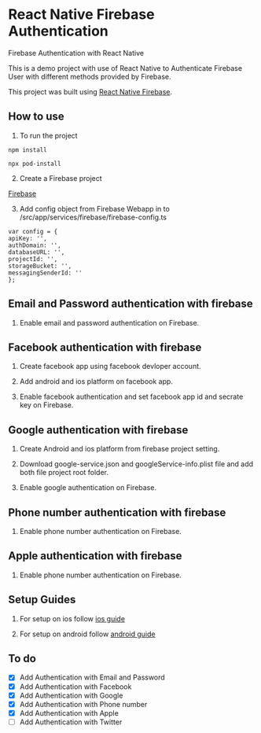 # React Native Firebase Authentication

Firebase Authentication with React Native

This is a demo project with use of React Native to Authenticate Firebase User with different methods provided by Firebase.

This project was built using [React Native Firebase](https://rnfirebase.io/).

## How to use

1. To run the project
  
  ```
  npm install
  ```
  
  ```
  npx pod-install
  ```
  
2. Create a Firebase project 
  
  [Firebase](https://console.firebase.google.com/)

3. Add config object from Firebase Webapp in to /src/app/services/firebase/firebase-config.ts
  
  ```
  var config = {
  apiKey: '',
  authDomain: '',
  databaseURL: '',
  projectId: '',
  storageBucket: '',
  messagingSenderId: ''
};
```


## Email and Password authentication with firebase

1. Enable email and password authentication on Firebase.


## Facebook authentication with firebase

1. Create facebook app using facebook devloper account.

2. Add android and ios platform on facebook app.

3. Enable facebook authentication and set facebook app id and secrate key on Firebase.


## Google authentication with firebase

1. Create Android and ios platform from firebase project setting. 

2. Download google-service.json and googleService-info.plist file and add both file project root folder.

3. Enable google authentication on Firebase.


## Phone number authentication with firebase

1. Enable phone number authentication on Firebase.


## Apple authentication with firebase

1. Enable phone number authentication on Firebase.


## Setup Guides

1. For setup on ios follow [ios guide](src/IosGuide.md)

2. For setup on android follow [android guide](src/AndroidGuide.md)

## To do

- [x] Add Authentication with Email and Password
- [x] Add Authentication with Facebook
- [x] Add Authentication with Google
- [x] Add Authentication with Phone number
- [x] Add Authentication with Apple
- [ ] Add Authentication with Twitter